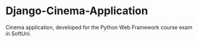 # Django-Cinema-Application
Cinema application, developed for the Python Web Framework course exam in SoftUni.
